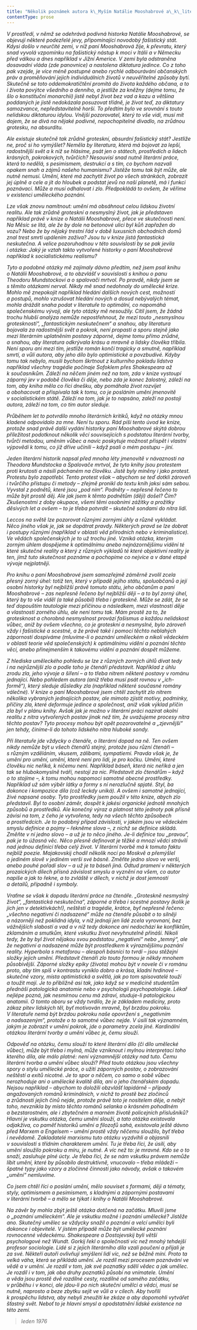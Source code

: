 ```yaml
---
title: "Několik poznámek autora k\_Myším Natálie Mooshabrové a\_k\_literatuře a\_umění vůbec"
contentType: prose
---
```


<section>

_V prostředí, v němž se odehrává podivná historka Natálie Moos­habrové, se objevují některé podezřelé jevy, připomínající novodobý fašistický stát. Kdysi došlo v neurčité zemi, v níž paní Mooshabrová žije, k převratu, který snad vyvolá vzpomínku na fašistický nástup k moci v Itálii a v Německu před válkou a dnes například v Jižní Americe. V zemi byla odstraněna dosavadní vláda (zde panovnice) a nastolena diktatura jedince. Co z toho pak vzejde, je více méně postupné anebo rychlé odbourávání občanských práv a proměňování jejich individuálních životů v neuvěřitelné způsoby bytí. Skutečně se toto oddemokratičtění promítá do života každého občana, a to i života povýtce všedního a denního, a jestliže za kněžny (dejme tomu, že šlo o konstituční monarchii) jistě nebyl život bez vad a kazu a většina poddaných je jistě nedokázala posuzovat třídně, je život teď, za diktatury samozvance, nepředstavitelně horší. To předtím bylo ve srovnání s touto nelidskou diktaturou idylou. Vnější pozorovatel, který to vše vidí, musí mít dojem, že se dívá na nějaké podivné, nepochopitelné divadlo, na zrůdnou grotesku, na absurditu._

_Ale existuje skutečně tak zrůdně groteskní, absurdní fašistický stát? Jestliže ne, proč si ho vymýšlet? Neměla by literatura, která má bojovat za lepší, radostnější svět a k níž se hlásíme, psát jen o státech, prostředích a lidech krásných, pokrokových, tvůrčích? Nesouvisí snad nutně literární práce, která to nedělá, s pesimismem, destrukcí a s tím, co bychom nazvali opakem snah a zájmů našeho humanismu? Jistěže tomu tak být může, ale nutně nemusí. Umění, které má zachytit život po všech stránkách, zobrazit jej úplně a cele a jít do hloubek a podstat jevů na naší planetě, má i funkci poznávací. Může a musí odhalovat i zlo. Předpokládá to ovšem, že věříme v existenci uměleckého poznání._

_Lze však znovu namítnout: umění má obsáhnout celou lidskou životní realitu. Ale tak zrůdně groteskní a nesmyslný život, jak je představen například právě v knize o Natálii Mooshabrové, přece ve skutečnosti není. Na Měsíc se lítá, ale že by dole na betonové ulici byl kůň zapřažen do vozu? Nebo že by nějaký trestní řád v době luxusních obchodních domů znal trest smrti upálením zaživa? Jsou tu v knize jistá fantastická neskutečna. A velice pozoruhodnou v této souvislosti by se pak jevila i otázka: Jaký je vztah takto vytvořené historky o paní Mooshabrové například k socialistickému realismu?_

_Tyto a podobné otázky mě zajímaly dávno předtím, než jsem psal knihu o Natálii Mooshabrové, a to obzvlášť v souvislosti s knihou o panu Theodoru Mundstockovi a o spalovači mrtvol. Po pravdě, nikdy jsem se s těmito otázkami nerval. Nikdy mě snad nedohnaly do umělecké krize. Mohlo mě znepokojit například hledání dalších nových cest, možností a postupů, mohlo vzrušovat hledání nových a dosud nebývalých témat, mohla dráždit snaha podat v literatuře to optimální, co napomáhá společenskému vývoji, ale tyto otázky mě nesoužily. Cítil jsem, že žádná trochu hlubší analýza nemůže nepostřehnout, že mezi touto „nesmyslnou groteskností“, „fantastickým neskutečnem“ a snahou, aby literatura bojovala za radostnější svět a pokrok, není propasti a sporu stejně jako mezi literárním uplatněním postavy záporné, dejme tomu přímo zrůdné, a snahou, aby literatura odkrývala krásu a mravně a lidsky člověka tříbila. Není sporu ani mezi tím, jestliže román končí tragicky a smutně, například smrtí, a vůlí autora, aby jeho dílo bylo optimistické a povzbudivé. Kdyby tomu tak nebylo, musili bychom škrtnout z kulturního pokladu lidstva například všechny tragédie počínaje Sofoklem přes Shakespeara až k současníkům. Záleží na něčem jiném než na tom, zda v knize vystoupí záporný jev v podobě člověka či děje, nebo zda je konec žalostný, záleží na tom, aby kniha měla co říci dnešku, aby pomáhala život rozvíjet a obohacovat a přispívala tak k tomu, co je posláním umění jmenovitě v socialistickém státě. Záleží na tom, jak je to napsáno, zaleží na postoji autora, záleží na tom, co tím autor sleduje._

_Průběhem let to potvrdilo mnoho literárních kritiků, když na otázky mnou kladené odpovídalo za mne. Není tu sporu. Rád píši tento úvod ke knize, protože snad právě další vydání historky paní Mooshabrové skýtá dobrou příležitost podotknout několik věcí souvisejících s podstatou literární tvorby, tvůrčí metodou, uměním vůbec a navíc poskytuje možnost přispět i vlastní výpovědí k tomu, co již dříve učinili – když psali o mém postupu – jiní._

_Jeden literární historik napsal před mnoha léty jmenovitě v návaznosti na Theodora Mundstocka a Spalovače mrtvol, že tyto knihy jsou protestem proti krutosti a násilí páchaném na člověku. Jistě byly míněny i jako protest. Protestu bylo zapotřebí. Tento protest však – abychom se teď dotkli zároveň i tvůrčího přístupu či metody – zřejmě pronikl do textu knih jaksi sám sebou. Vyvstal z podnětů, které jsou „pod ním“. Podněty – nepřesně řečeno to může být prostě děj. Ale jak jsem k těmto podnětům (ději) došel? Čím? Zkušenostmi z doby okupace, všemi těmi osobními zážitky a prožitky děsivých let a ovšem – to je třeba potvrdit – skutečně sondami do nitra lidí._

_Leccos na světě lze pozorovat různými zornými úhly a různě vykládat. Něco jiného však je, jak se dopátrat pravdy. Některých pravd se lze dobrat i postupy různými (například v oblasti věd přírodních nebo v kriminalistice). Ve vědách společenských je to už trochu jiné. Vzniká otázka, kterým zorným úhlem dospějeme k optimálnímu anebo nejnázornějšímu vidění té které skutečné reality a který z různých výkladů té které objektivní reality je ten, jímž tuto skutečnost poznáme a pochopíme co nejvíce a v dané etapě vývoje nejplatněji._

_Pro knihu o paní Mooshabrové jsem samozřejmě záměrně zvolil zcela přesný zorný úhel: totiž ten, který v případě jejího státu, spoluobčanů a její osobní historky byl nejbližší právě tomuto státu, jeho občanům a paní Mooshabrové – zas nepřesně řečeno byl nejbližší ději – a to byl zorný úhel, který by to vše viděl (a také působil) třeba i groteskně. Může se zdát, že se teď dopouštím tautologie mezi příčinou a následkem, mezi vlastností děje a vlastností zorného úhlu, ale není tomu tak. Mám prostě za to, že grotesknost a chorobná nesmyslnost provází fašismus a každou nelidskost vůbec, aniž by ovšem všechno, co je groteskní a nesmyslné, bylo zároveň vždy i fašistické a scestné, a že právě také i pomocí těchto neblahých záporností dospíváme (mluvíme-li o poznání uměleckém a nikoli vědeckém v oblasti teorie věd společenských) k optimálnímu vidění a poznání těchto věcí, anebo přinejmenším k takovému vidění a poznání dospět můžeme._

_Z hlediska uměleckého pohledu se lze z různých zorných úhlů dívat tedy i na nejrůznější zlo a podle toho je čtenáři představit. Například z úhlu zrodu zla, jeho vývoje a šíření – a to třeba nitrem některé postavy v románu jednající. Nebo pohledem autora (aniž třeba musí psát rovnou v „ich-formě“), který sleduje důsledky zla (například některé současné romány válečné). V knize o paní Mooshabrové jsem chtěl zachytit zlo nitrem několika vybraných jednajících postav, ale mimoto zjistit motivy, podmínky, příčiny zla, které deformuje jedince a společnost, aniž však výklad příčin zla byl v plánu knihy. Avšak jak je možno v literární práci nazírat okolní realitu z nitra vytvořených postav jinak než tím, že uvažujeme procesy nitra těchto postav? Tyto procesy mohou být opět pozorovatelné a „zjevnější“ jen tehdy, činíme-li do tohoto lidského nitra hluboké sondy._

_Při literatuře jde vždycky o čtenáře, o literární dopad na ně. Ten ovšem nikdy nemůže být u všech čtenářů stejný, protože jsou různí čtenáři – s různým vzděláním, vkusem, zálibami, sympatiemi. Pravda však je, že umění pro umění, umění, které není pro lidi, je pro kočku. Umění, které člověku nic neříká, k ničemu není. Například báseň, která nic neříká a jen tak se hlubokomyslně tváří, nestojí za nic. Představit zlo čtenářům – když o to stojíme –, k tomu mohou napomoci samotné obecné prostředky. Například už sám výběr látky a formy s ní nerozlučně spjaté. Styl, ba dokonce i kompozice díla (což leckdy uniká). A ovšem i samotné jednající, živé napsané osoby. Tyto prostředky jsem použil v této knize, abych zlo představil. Byl to osobní záměr, dospět k jakési organické jednotě mnohých způsobů a prostředků. Ale konečný výraz a platnost této jednoty pak přísně závisí na tom, z čeho je vytvořena, tedy na všech těchto způsobech a prostředcích. Je to podobný případ závislosti, v jakém jsou ve vědeckém smyslu definice a pojmy – řekněme slova –, z nichž se definice skládá. Změňte v ní jedno slovo – a už je to něco jiného. Je-li definice tou „pravou“, pak je to úžasná věc. Něco přesně definovat je těžké a mnozí vědci strávili nad jednou definicí třeba celý život. V literární tvorbě má k tomuto faktu nejblíž poezie. Majakovskij chodil několik nocí po Moskvě a přemýšlel o jediném slově v jediném verši své básně. Změňte jedno slovo ve verši, anebo pouhé pořadí slov – a už je ta báseň jiná. Odtud pramení v některých prozaických dílech přísná závislost smyslu a vyznění na všem, co autor napíše a jak to řekne, a to zvláště v dílech, v nichž je dost jemností a detailů, případně i symboly._

_Vraťme se však k dopadu literární práce na čtenáře. „Groteskně nesmyslný život“, „fantastická neskutečna“, záporné a třeba i scestné postavy (kolik je jich jen v detektivkách!), neštěstí a tragédie, krátce, byť nepřesně řečeno: „všechno negativní či nadsazené“ může na čtenáře působit o to silněji a názorněji než poklidná idyla, v níž jednají jen lidé zcela vyrovnaní, bez vážnějších slabostí a vad a v níž tedy dokonce ani nedochází ke konfliktům, zklamáním a smutkům, které vskutku život nevyhnutelně přináší. Nikoli tedy, že by byl život nějakou svou podstatou „negativní“ nebo „temný“, ale že negativní a nadsazené může být prostředkem k výraznějšímu poznání reality. Hyperbola s metaforou – alespoň básníci to tvrdí – jsou stěžejní složky jejich umění. Představit čtenáři zlo touto formou je někdy mnohem působivější. Záporné složky epiky (života) mohou být v novele či v románu proto, aby tím spíš v kontrastu vyniklo dobro a krása, kladní hrdinové – skutečné vzory, místa optimistická a světlá, jak po tom spisovatelé touží a toužit mají. Je to přibližně asi tak, jako když se v medicíně studentům přednáší patologická anatomie nebo v psychologii psychopatologie. Lékař nejlépe pozná, jak nesmírnou cenu má zdraví, studuje-li patologickou anatomii. O tomto oboru se vždy tvrdilo, že je základem medicíny, proto zákaz pitev lidských těl, byť motivován mravně, byl brzdou pokroku. V literatuře nemá být brzdou pokroku naše opovržení s „negativním a nadsazeným“, protože o to samotné vůbec nejde. V úsilí tak významném, jakým je zobrazit v umění pokrok, jde o parametry zcela jiné. Kardinální otázkou literární tvorby a umění vůbec je, čemu slouží._

_Odpověď na otázku, čemu slouží to které literární dílo (či dílo umělecké vůbec), může být třeba i mylná, může vzniknout i mylnou interpretací toho kterého díla, ale málo platné: není významnější otázky nad tuto. Čemu literární tvorba a umění vůbec slouží? Před touto otázkou jsou všechny spory o stylu umělecké práce, o užití záporných postav, o zobrazování neštěstí a exitů nicotné. Je to spor o něčem, co samo o sobě vůbec nerozhoduje ani o umělecké kvalitě díla, ani o jeho čtenářském dopadu. Nejsou například – abychom to doložili obzvlášť lapidárně – případy angažovaných románů kriminálních, v nichž to prostě bez zločinců a zrůdnosti jejich činů nejde, protože právě toto je nositelem děje, a nebýt toho, nevznikla by místo těchto románů selanka o krásném pohodlném a bezstarostném, ale i zbytečném a marném životě policejních příslušníků? Hlavní je vskutku otázka, čemu umění slouží, a tato otázka existovala odjakživa, co paměť historiků umění a filozofů sahá, existovala ještě dávno před Marxem a Engelsem – umění prostě vždy něčemu sloužilo, byť třeba i nevědomě. Zakladatelé marxismu tuto otázku vyzdvihli a objasnili v souvislosti s třídním charakterem umění. Tu je třeba říci, že úsilí, aby umění sloužilo pokroku a míru, je nutné. A víc než to: je mravné. Kdo se o to snaží, zasluhuje plné úcty. Je třeba říci, že se nám vskutku právem nemůže líbit umění, které by působilo destruktivně, vnucovalo – třeba mládeži – špatné typy jako vzory a zločinné činnosti jako návody, avšak o takovém „umění“ nemluvíme._

_Co jsem chtěl říci o poslání umění, mělo souviset s formami, ději a tématy, styly, optimismem a pesimismem, s kladnými a zápornými postavami v literární tvorbě – a mělo se týkat i knihy o Natálii Moos­habrové._

_Na závěr by mohla zbýt ještě otázka dotčená na začátku. Mluvili jsme o „poznání uměleckém“. Ale je vskutku možné i poznání umělecké? Jistěže ano. Skutečný umělec se vždycky snažil o poznání a velcí umělci byli dokonce i objevitelé. V jistém případě může být umělecké poznání rovnocenné vědeckému. Shakespeare a Dostojevskij byli větší psychologové než Wundt. Gorkij řekl o společnosti víc než mnohý tehdejší profesor sociologie. Lidé si z jejich literárního díla vzali poučení a přijali je za své. Někteří autoři ovlivňují smýšlení lidí víc, než se běžně míní. Proto ta velká váha, která se přikládá umění. Je rozdíl mezi procesem poznávání ve vědě a v umění. Je rozdíl v tom, jak své poznatky sdělí vědec a jak umělec. Je rozdíl i v tom, jak oba druhy poznatků působí na vnímatele. Umění a věda jsou prostě dvě rozdílné cesty, rozdílné od samého začátku, v průběhu i v konci, ale jdou-li po nich skuteční umělci a vědci, musí se nutně, naprosto a beze zbytku sejít ve vůli a v cílech. Aby tvořili k prospěchu lidstva, aby nebyli zne­užiti ke zkáze a aby dopomohli vytvářet šťastný svět. Neboť to je hlavní smysl a opodstatnění lidské existence na této zemi._

> _leden 1976_

</section>
